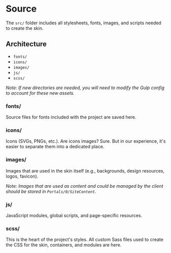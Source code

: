 # Source

The `src/` folder includes all stylesheets, fonts, images, and scripts needed to create the skin.

## Architecture

- `fonts/`
- `icons/`
- `images/`
- `js/`
- `scss/`

_Note: If new directories are needed, you will need to modify the Gulp config to account for these new assets._

### fonts/

Source files for fonts included with the project are saved here.

### icons/

Icons (SVGs, PNGs, etc.). Are icons images? Sure. But in our experience, it's easier to separate them into a dedicated place.

### images/

Images that are used in the skin itself (e.g., backgrounds, design resources, logos, favicon).

_Note: Images that are used as content and could be managed by the client should be stored in `Portals/0/SiteContent`._

### js/

JavaScript modules, global scripts, and page-specific resources.

### scss/

This is the heart of the project's styles. All custom Sass files used to create the CSS for the skin, containers, and modules are here.
